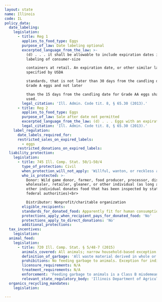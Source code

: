 ```yaml
---
layout: state
name: Illinois
code: IL
policy_data:
  date_labeling:
    legislation:
      - title: Reg 1
        applies_to_food_type: Eggs
        purpose_of_law: Date labeling optional
        excerpted_language_from_the_law: >-
          (d) . . . it shall be allowable to include expiration dates in the
          labeling of consumer-size

          containers at retail. An expiration date, or other similar language as
          specified by USDA

          standards, that is not later than 30 days from the candling date for
          Grade A eggs and not later

          than the 15 days from the candling date for Grade AA eggs shall be
          used.
        legal_citation: 'Ill. Admin. Code tit. 8, § 65.30 (2013).'
      - title: Reg 2
        applies_to_food_type: Eggs
        purpose_of_law: Sale after date not permitted
        excerpted_language_from_the_law: (d) . . . Eggs with an expiration date marked on the container shall not be offered for sale or sold to a consumer after the date marked on the container.
        legal_citation: 'Ill. Admin. Code tit. 8, § 65.30 (2013).'
    label_regulation:
      date_labels_required_for:
      restricted_sales_on_expired_labels:
        - eggs
      restricted_donations_on_expired_labels:
  liability_protection:
    legislation:
      - title: 745 Ill. Comp. Stat. 50/1—50/4
        type_of_protection: Civil
        when_protection_will_not_apply: 'Willful, wanton, or reckless acts'
        who_is_protected: >-
          Donor: Wild game donor, farmer, food producer, processor, distributor,
          wholesaler, retailer, gleaner, or other individual (as long as that
          other individual donates food that has been inspected by state or
          federal authorities)<br>

          Distributor: Nonprofit/charitable organization
        eligible_recipients:
        standards_for_donated_food: Apparently fit for human consumption
        protections_apply_when_recipient_pays_for_donated_food: 'No'
        protections_apply_to_direct_donations: 'No'
        additional_protections:
  tax_incentives:
    legislation:
  animal_feed:
    legislation:
      - title: 720 Ill. Comp. Stat. § 5/48-7 (2015)
        animals_covered: All animals; narrow household-based exception for swine
        definition_of_garbage: 'All waste material derived in whole or in part from the meat of any animal (including fish and poultry) or other animal material, and other refuse of any character whatsoever that has been associated with any such material, resulting from the handling, preparation, cooking, or consumption of food, except that such term shall not include waste from ordinary household operations which is fed directly to swine on the same premises where such household is located. Garbage also includes putrescible vegetable waste. “Garbage” does not include the contents of the bovine digestive tract. § 5/48-7 (2015).'
        prohibitions: No feeding garbage to animals. Exception for individuals feeding household garbage to swine. § 5/48-7 (2015).
        licensure_requirements: N/A
        treatment_requirements: N/A
        enforcement: 'Feeding garbage to animals is a Class B misdemeanor and for the first offense an individual or facility shall be fined $100-$500. For a second offense, the individual or facility shall be fined $200-$500, imprisoned for not more than 6 months, or both. A violator also may be enjoined from continuing the violation. The department of agriculture may make reasonable inspections necessary to enforce the garbage-feeding rule. § 5/48-7 (2015).'
        relevant_state_regulatory_body: 'Illinois Department of Agriculture (§ 5/48-7 (2015)), <a href="https://www.agr.state.il.us/" target="_blank">https://www.agr.state.il.us/</a>.'
  organics_recycling_mandates:
    legislation:

---
```

